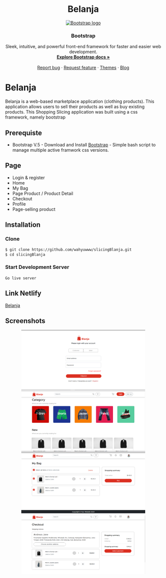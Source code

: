 <h1 align="center">Belanja</h1>


<p align="center">
  <a href="https://getbootstrap.com/">
    <img src="https://getbootstrap.com/docs/5.2/assets/brand/bootstrap-logo-shadow.png" alt="Bootstrap logo" width="200" height="165">
  </a>
</p>

<h3 align="center">Bootstrap</h3>

<p align="center">
  Sleek, intuitive, and powerful front-end framework for faster and easier web development.
  <br>
  <a href="https://getbootstrap.com/docs/5.2/"><strong>Explore Bootstrap docs »</strong></a>
  <br>
  <br>
  <a href="https://github.com/twbs/bootstrap/issues/new?assignees=-&labels=bug&template=bug_report.yml">Report bug</a>
  ·
  <a href="https://github.com/twbs/bootstrap/issues/new?assignees=&labels=feature&template=feature_request.yml">Request feature</a>
  ·
  <a href="https://themes.getbootstrap.com/">Themes</a>
  ·
  <a href="https://blog.getbootstrap.com/">Blog</a>
</p>

# Belanja
Belanja is a web-based marketplace application (clothing products). This application allows users to sell their products as well as buy existing products. This Shopping Slicing application was built using a css framework, namely bootstrap


## Prerequiste
* Bootstrap V.5 - Download and Install [Bootstrap](https://getbootstrap.com/docs/5.0/getting-started/introduction/) - Simple bash script to manage multiple active framwork css versions.

## Page
* Login & register 
* Home 
* My Bag 
* Page Product / Product Detail
* Checkout
* Profile 
* Page-selling product

## Installation
### Clone
```
$ git clone https://github.com/wahyuwww/slicingBlanja.git
$ cd slicingBlanja
```

### Start Development Server
```
Go live server
```

## Link Netlify
[Belanja](https://master--zingy-seahorse-3eb135.netlify.app/home)

## Screenshots
<div align="center">
    <img width="400" src="./image/login.png"> 
    <img width="400" src="./image/home.png">
     <img width="400" src="./image/MyBag.png">
    <img width="400" src="./image/checkout.png">
</div>


